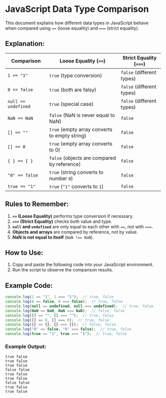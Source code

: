 # JavaScript Data Type Comparison

This document explains how different data types in JavaScript behave when compared using `==` (loose equality) and `===` (strict equality).

## Explanation:

| **Comparison**                | **Loose Equality (`==`)** | **Strict Equality (`===`)** |
|--------------------------------|--------------------------|-----------------------------|
| `1 == "1"`                    | `true` (type conversion) | `false` (different types)  |
| `0 == false`                  | `true` (both are falsy)  | `false` (different types)  |
| `null == undefined`            | `true` (special case)   | `false` (different types)  |
| `NaN == NaN`                  | `false` (NaN is never equal to NaN) | `false` |
| `[] == ""`                    | `true` (empty array converts to empty string) | `false` |
| `[] == 0`                     | `true` (empty array converts to 0) | `false` |
| `{ } == { }`                  | `false` (objects are compared by reference) | `false` |
| `"0" == false`                | `true` (string converts to number `0`) | `false` |
| `true == "1"`                 | `true` (`"1"` converts to `1`) | `false` |

## Rules to Remember:
1. **`==` (Loose Equality)** performs type conversion if necessary.
2. **`===` (Strict Equality)** checks both value and type.
3. **`null` and `undefined`** are only equal to each other with `==`, not with `===`.
4. **Objects and arrays** are compared by reference, not by value.
5. **NaN is not equal to itself** (`NaN !== NaN`).

## How to Use:
1. Copy and paste the following code into your JavaScript environment.
2. Run the script to observe the comparison results.

## Example Code:
```javascript
console.log(1 == "1", 1 === "1");  // true, false
console.log(0 == false, 0 === false);  // true, false
console.log(null == undefined, null === undefined);  // true, false
console.log(NaN == NaN, NaN === NaN);  // false, false
console.log([] == "", [] === "");  // true, false
console.log([] == 0, [] === 0);  // true, false
console.log({} == {}, {} === {});  // false, false
console.log("0" == false, "0" === false);  // true, false
console.log(true == "1", true === "1");  // true, false
```

### Example Output:
```arduino
true false
true false
true false
false false
true false
true false
false false
true false
true false
```